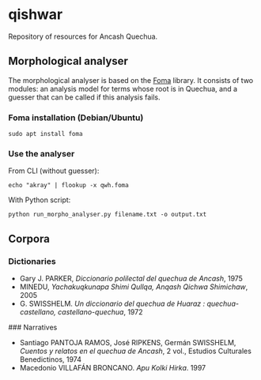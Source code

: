# qishwar

Repository of resources for Ancash Quechua.

## Morphological analyser
The morphological analyser is based on the [Foma](https://fomafst.github.io/) library. It consists of two modules: an analysis model for terms whose root is in Quechua, and a guesser that can be called if this analysis fails.

### Foma installation (Debian/Ubuntu)
```sudo apt install foma```

### Use the analyser
From CLI (without guesser): 
```
echo "akray" | flookup -x qwh.foma
```

With Python script: 
```
python run_morpho_analyser.py filename.txt -o output.txt
```


## Corpora

### Dictionaries
- Gary J. PARKER, _Diccionario polilectal del quechua de Ancash_, 1975
- MINEDU, _Yachakuqkunapa Shimi Qullqa, Anqash Qichwa Shimichaw_, 2005
- G. SWISSHELM. _Un diccionario del quechua de Huaraz : quechua-castellano, castellano-quechua_, 1972 


### Narratives
- Santiago PANTOJA RAMOS, José RIPKENS, Germán SWISSHELM, _Cuentos y relatos en el quechua de Ancash_, 2 vol., Estudios Culturales Benedictinos, 1974
- Macedonio VILLAFÁN BRONCANO. _Apu Kolki Hirka_. 1997
